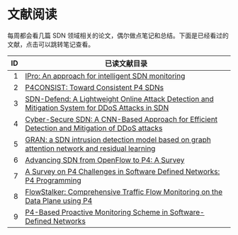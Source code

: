 # 文献阅读

每周都会看几篇 SDN 领域相关的论文，偶尔做点笔记和总结。下面是已经看过的文献，点击可以跳转笔记查看。

|  ID | 已读文献目录                                                                                                                                                                                                         |
| --: | -------------------------------------------------------------------------------------------------------------------------------------------------------------------------------------------------------------------- |
|   1 | [IPro: An approach for intelligent SDN monitoring](/sdn/reading/paper#ipro-an-approach-for-intelligent-sdn-monitoring)                                                                                               |
|   2 | [P4CONSIST: Toward Consistent P4 SDNs](/sdn/reading/paper#p4consist-toward-consistent-p4-sdns)                                                                                                                       |
|   3 | [SDN-Defend: A Lightweight Online Attack Detection and Mitigation System for DDoS Attacks in SDN](/sdn/reading/paper#sdn-defend-a-lightweight-online-attack-detection-and-mitigation-system-for-ddos-attacks-in-sdn) |
|   4 | [Cyber-Secure SDN: A CNN-Based Approach for Efficient Detection and Mitigation of DDoS attacks](/sdn/reading/paper#cyber-secure-sdn-a-cnn-based-approach-for-efficient-detection-and-mitigation-of-ddos-attacks)     |
|   5 | [GRAN: a SDN intrusion detection model based on graph attention network and residual learning](/sdn/reading/paper#gran-a-sdn-intrusion-detection-model-based-on-graph-attention-network-and-residual-learning)       |
|   6 | [Advancing SDN from OpenFlow to P4: A Survey](/sdn/reading/paper#advancing-sdn-from-openflow-to-p4-a-survey)                                                                                                         |
|   7 | [A Survey on P4 Challenges in Software Defined Networks: P4 Programming](/sdn/reading/paper#a-survey-on-p4-challenges-in-software-defined-networks-p4-programming)                                                   |
|   8 | [FlowStalker: Comprehensive Traffic Flow Monitoring on the Data Plane using P4](/sdn/reading/monitoring/FlowStalker)                                                                                                 |
|   9 | [P4-Based Proactive Monitoring Scheme in Software-Defined Networks](/sdn/reading/monitoring/ppm)                                                                                                                     |
